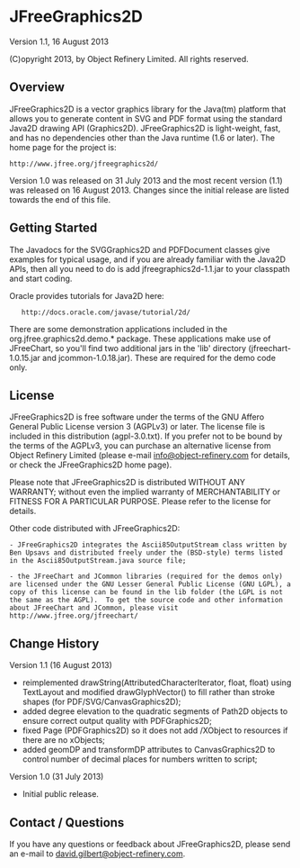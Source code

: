 JFreeGraphics2D
===============

Version 1.1, 16 August 2013

(C)opyright 2013, by Object Refinery Limited.  All rights reserved.


Overview
--------
JFreeGraphics2D is a vector graphics library for the Java(tm) platform that allows you to generate content in SVG and PDF format using the standard Java2D drawing API (Graphics2D).  JFreeGraphics2D is light-weight, fast, and has no dependencies other than the Java runtime (1.6 or later).  The home page for the project is:

    http://www.jfree.org/jfreegraphics2d/

Version 1.0 was released on 31 July 2013 and the most recent version (1.1) was released on 16 August 2013.  Changes since the initial release are listed towards the end of this file.


Getting Started
---------------
The Javadocs for the SVGGraphics2D and PDFDocument classes give examples for typical usage, and if you are already familiar with the Java2D APIs, then all you need to do is add jfreegraphics2d-1.1.jar to your classpath and start coding.

Oracle provides tutorials for Java2D here:

       http://docs.oracle.com/javase/tutorial/2d/

There are some demonstration applications included in the org.jfree.graphics2d.demo.* package.  These applications make use of JFreeChart, so you'll find two additional jars in the 'lib' directory (jfreechart-1.0.15.jar and jcommon-1.0.18.jar).  These are required for the demo code only.


License
-------
JFreeGraphics2D is free software under the terms of the GNU Affero General Public License version 3 (AGPLv3) or later.  The license file is included in this distribution (agpl-3.0.txt).  If you prefer not to be bound by the terms of the AGPLv3, you can purchase an alternative license from Object Refinery Limited (please e-mail info@object-refinery.com for details, or check the JFreeGraphics2D home page).

Please note that JFreeGraphics2D is distributed WITHOUT ANY WARRANTY; without even the implied warranty of MERCHANTABILITY or FITNESS FOR A PARTICULAR PURPOSE.  Please refer to the license for details.

Other code distributed with JFreeGraphics2D:

    - JFreeGraphics2D integrates the Ascii85OutputStream class written by Ben Upsavs and distributed freely under the (BSD-style) terms listed in the Ascii85OutputStream.java source file;

    - the JFreeChart and JCommon libraries (required for the demos only) are licensed under the GNU Lesser General Public License (GNU LGPL), a copy of this license can be found in the lib folder (the LGPL is not the same as the AGPL).  To get the source code and other information about JFreeChart and JCommon, please visit http://www.jfree.org/jfreechart/ 


Change History
--------------

Version 1.1 (16 August 2013)
- reimplemented drawString(AttributedCharacterIterator, float, float) using TextLayout and modified drawGlyphVector() to fill rather than stroke shapes (for PDF/SVG/CanvasGraphics2D);
- added degree elevation to the quadratic segments of Path2D objects to ensure correct output quality with PDFGraphics2D;
- fixed Page (PDFGraphics2D) so it does not add /XObject to resources if there are no xObjects;
- added geomDP and transformDP attributes to CanvasGraphics2D to control number of decimal places for numbers written to script; 

Version 1.0 (31 July 2013)
- Initial public release.


Contact / Questions
-------------------
If you have any questions or feedback about JFreeGraphics2D, please send an e-mail to david.gilbert@object-refinery.com.

